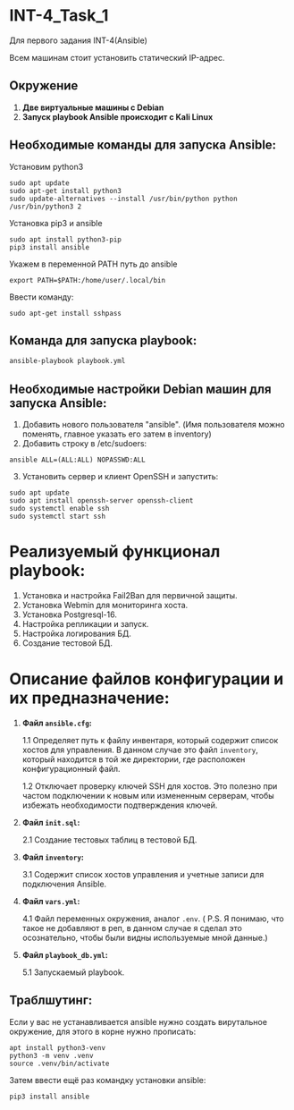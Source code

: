# INT-4_Task_1
Для первого задания INT-4(Ansible)

Всем машинам стоит установить статический IP-адрес. 

## Окружение

1. **Две виртуальные машины с Debian**
2. **Запуск playbook Ansible происходит с Kali Linux**


## Необходимые команды для запуска Ansible:


Установим python3

```
sudo apt update
sudo apt-get install python3
sudo update-alternatives --install /usr/bin/python python /usr/bin/python3 2
```

Установка pip3 и ansible

```
sudo apt install python3-pip
pip3 install ansible
```

Укажем в переменной PATH путь до ansible
```
export PATH=$PATH:/home/user/.local/bin
```

Ввести команду: 

```
sudo apt-get install sshpass
```


## Команда для запуска playbook:

```bash
ansible-playbook playbook.yml
```

## Необходимые настройки Debian машин для запуска Ansible:

1. Добавить нового пользователя "ansible". (Имя пользователя можно поменять, главное указать его затем в inventory)
2. Добавить строку в /etc/sudoers:

```
ansible ALL=(ALL:ALL) NOPASSWD:ALL
```
3. Установить сервер и клиент OpenSSH и запустить:

```
sudo apt update
sudo apt install openssh-server openssh-client
sudo systemctl enable ssh
sudo systemctl start ssh
```

# Реализуемый функционал playbook:

1. Установка и настройка Fail2Ban для первичной защиты.
2. Установка Webmin для мониторинга хоста.
3. Установка Postgresql-16.
4. Настройка репликации и запуск.
5. Настройка логирования БД.
6. Создание тестовой БД.

# Описание файлов конфигурации и их предназначение:

1. **Файл `ansible.cfg`:**
   
   1.1 Определяет путь к файлу инвентаря, который содержит список хостов для управления. В данном случае это файл `inventory`, который находится в той же директории, где расположен конфигурационный файл.
   
   1.2 Отключает проверку ключей SSH для хостов. Это полезно при частом подключении к новым или измененным серверам, чтобы избежать необходимости подтверждения ключей.

2. **Файл `init.sql`:**
   
   2.1 Создание тестовых таблиц в тестовой БД.

3. **Файл `inventory`:**
   
   3.1 Содержит список хостов управления и учетные записи для подключения Ansible.

4. **Файл `vars.yml`:**
   
   4.1 Файл переменных окружения, аналог `.env`. ( P.S. Я понимаю, что такое не добавляют в реп, в данном случае я сделал это осознательно, чтобы были видны используемые мной данные.)

5. **Файл `playbook_db.yml`:**
    
   5.1 Запускаемый playbook.



## Траблшутинг:

Если у вас не устанавливается ansible нужно создать вирутальное окружение, для этого в корне нужно прописать: 

```
apt install python3-venv
python3 -m venv .venv
source .venv/bin/activate
```

Затем ввести ещё раз командку установки ansible:

```
pip3 install ansible 
```










